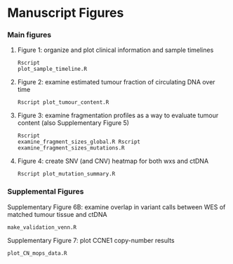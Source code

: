 # Manuscript Figures
### Main figures
1) Figure 1: organize and plot clinical information and sample timelines
<code><pre>Rscript plot_sample_timeline.R</code></pre>


2) Figure 2: examine estimated tumour fraction of circulating DNA over time
<code><pre>Rscript plot_tumour_content.R</code></pre>


3) Figure 3: examine fragmentation profiles as a way to evaluate tumour content (also Supplementary Figure 5)
<code><pre>Rscript examine_fragment_sizes_global.R
Rscript examine_fragment_sizes_mutations.R</code></pre>


4) Figure 4: create SNV (and CNV) heatmap for both wxs and ctDNA
<code><pre>Rscript plot_mutation_summary.R</code></pre>

### Supplemental Figures
Supplementary Figure 6B: examine overlap in variant calls between WES of matched tumour tissue and ctDNA
<code><pre>make_validation_venn.R</code></pre>


Supplementary Figure 7: plot CCNE1 copy-number results
<code><pre>plot_CN_mops_data.R</code></pre>


